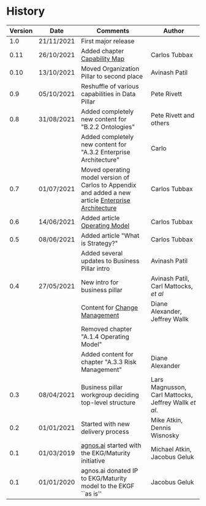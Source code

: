 # History

| Version | Date       | Comments                                                                                                                                   | Author                                                |
|---------|------------|--------------------------------------------------------------------------------------------------------------------------------------------|-------------------------------------------------------|
| 1.0     | 21/11/2021 | First major release                                                                                                                        |                                                       |
| 0.11    | 26/10/2021 | Added chapter [Capability Map](/pillar/business/capability-area/business-enablers/capability/capability-map/)                              | Carlos Tubbax                                         |
| 0.10    | 13/10/2021 | Moved Organization Pillar to second place                                                                                                  | Avinash Patil                                         |
| 0.9     | 05/10/2021 | Reshuffle of various capabilities in Data Pillar                                                                                           | Pete Rivett                                           |
| 0.8     | 31/08/2021 | Added completely new content for "B.2.2 Ontologies"                                                                                        | Pete Rivett and others                                |
|         |            | Added completely new content for "A.3.2 Enterprise Architecture"                                                                           | Carlo                                                 |
| 0.7     | 01/07/2021 | Moved operating model version of Carlos to Appendix and added a new article [Enterprise Architecture](/article/enterprise-architecture/) | Carlos Tubbax                                         |
| 0.6     | 14/06/2021 | Added article [Operating Model](/article/operating-model/)                                                                               | Carlos Tubbax                                         |
| 0.5     | 08/06/2021 | Added article "What is Strategy?"                                                                                                         | Carlos Tubbax                                         |
|         |            | Added several updates to Business Pillar intro                                                                                             | Avinash Patil                                         |
| 0.4     | 27/05/2021 | New intro for business pillar                                                                                                              | Avinash Patil, Carl Mattocks, _et al_                 |
|         |            | Content for [Change Management](/pillar/business/capability-area/business-model-elaboration/capability/change-management/)                 | Diane Alexander, Jeffrey Wallk                        |
|         |            | Removed chapter "A.1.4 Operating Model"                                                                                                    |                                                       |
|         |            | Added content for chapter "A.3.3 Risk Management"                                                                                          | Diane Alexander                                       |
| 0.3     | 08/04/2021 | Business pillar workgroup deciding top-level structure                                                                                     | Lars Magnusson, Carl Mattocks, Jeffrey Wallk _et al_. |
| 0.2     | 01/01/2021 | Started with new delivery process                                                                                                          | Mike Atkin, Dennis Wisnosky                           |
| 0.1     | 01/03/2019 | [agnos.ai](https://agnos.ai) started with the EKG/Maturity initiative                                                                      | Michael Atkin, Jacobus Geluk                          |
| 0.1     | 01/01/2020 | agnos.ai donated IP to EKG/Maturity model to the EKGF ``as is''                                                                            | Jacobus Geluk                                         |
